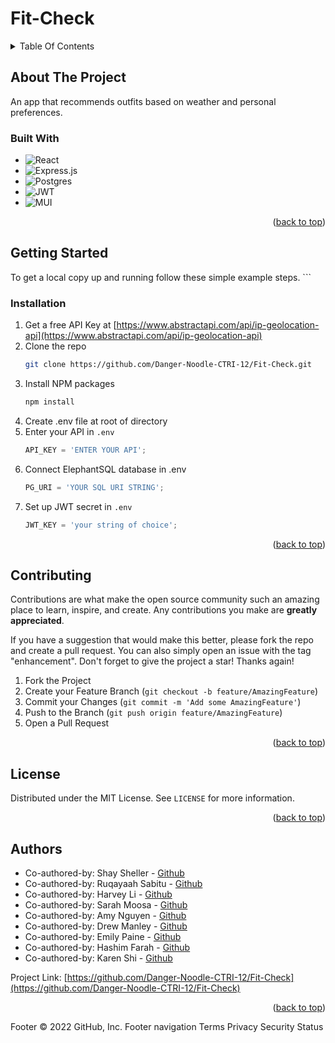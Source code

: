 # Fit-Check

<!--- TABLE OF CONTENTS --->
<details>
  <summary>Table Of Contents</summary>
  <ol>
    <li>
      <a href="#about-the-project">About The Project</a>
      <ul>
        <li><a href="#built-with">Built With</a></li>
      </ul>
    </li>
    <li>
      <a href="#getting-started">Getting Started</a>
      <ul>
        <li><a href="#installation">Installation</a></li>
      </ul>
    </li>
    <li><a href="#contributing">Contributing</a></li>
    <li><a href="#license">License</a></li>
    <li><a href="#authors">Authors</a></li>
  </ol>
</details>

<!-- ABOUT THE PROJECT -->

## About The Project

An app that recommends outfits based on weather and personal preferences.

### Built With

- ![React](https://img.shields.io/badge/react-%2320232a.svg?style=for-the-badge&logo=react&logoColor=%2361DAFB)
- ![Express.js](https://img.shields.io/badge/express.js-%23404d59.svg?style=for-the-badge&logo=express&logoColor=%2361DAFB)
- ![Postgres](https://img.shields.io/badge/postgres-%23316192.svg?style=for-the-badge&logo=postgresql&logoColor=white)
- ![JWT](https://img.shields.io/badge/JWT-black?style=for-the-badge&logo=JSON%20web%20tokens)
- ![MUI](https://img.shields.io/badge/MUI-%230081CB.svg?style=for-the-badge&logo=mui&logoColor=white)

<p align="right">(<a href="#readme-top">back to top</a>)</p>

<!-- GETTING STARTED -->

## Getting Started

To get a local copy up and running follow these simple example steps. ```

### Installation

1. Get a free API Key at [https://www.abstractapi.com/api/ip-geolocation-api](https://www.abstractapi.com/api/ip-geolocation-api)
2. Clone the repo
   ```sh
   git clone https://github.com/Danger-Noodle-CTRI-12/Fit-Check.git
   ```
3. Install NPM packages
   ```sh
   npm install
   ```
4. Create .env file at root of directory
5. Enter your API in `.env`
   ```js
   API_KEY = 'ENTER YOUR API';
   ```
6. Connect ElephantSQL database in .env
   ```js
   PG_URI = 'YOUR SQL URI STRING';
   ```
7. Set up JWT secret in `.env`
   ```js
   JWT_KEY = 'your string of choice';
   ```

<p align="right">(<a href="#readme-top">back to top</a>)</p>

<!-- CONTRIBUTING -->

## Contributing

Contributions are what make the open source community such an amazing place to learn, inspire, and create. Any contributions you make are **greatly appreciated**.

If you have a suggestion that would make this better, please fork the repo and create a pull request. You can also simply open an issue with the tag "enhancement".
Don't forget to give the project a star! Thanks again!

1. Fork the Project
2. Create your Feature Branch (`git checkout -b feature/AmazingFeature`)
3. Commit your Changes (`git commit -m 'Add some AmazingFeature'`)
4. Push to the Branch (`git push origin feature/AmazingFeature`)
5. Open a Pull Request

<p align="right">(<a href="#readme-top">back to top</a>)</p>

<!-- LICENSE -->

## License

Distributed under the MIT License. See `LICENSE` for more information.

<p align="right">(<a href="#readme-top">back to top</a>)</p>

<!-- AUTHORS -->

## Authors

- Co-authored-by: Shay Sheller - [Github](https://github.com/shaysheller)
- Co-authored-by: Ruqayaah Sabitu - [Github](https://github.com/ruqayaahh)
- Co-authored-by: Harvey Li - [Github](https://github.com/harvli)
- Co-authored-by: Sarah Moosa - [Github](https://github.com/Sbethm)
- Co-authored-by: Amy Nguyen - [Github](https://github.com/DoctorCodeine)
- Co-authored-by: Drew Manley - [Github](https://github.com/DrewManley)
- Co-authored-by: Emily Paine - [Github](https://github.com/erpaine)
- Co-authored-by: Hashim Farah - [Github](https://github.com/Hashim-21)
- Co-authored-by: Karen Shi - [Github](https://github.com/ks1009)

Project Link: [https://github.com/Danger-Noodle-CTRI-12/Fit-Check](https://github.com/Danger-Noodle-CTRI-12/Fit-Check)

<p align="right">(<a href="#readme-top">back to top</a>)</p>

Footer
© 2022 GitHub, Inc.
Footer navigation
Terms
Privacy
Security
Status
